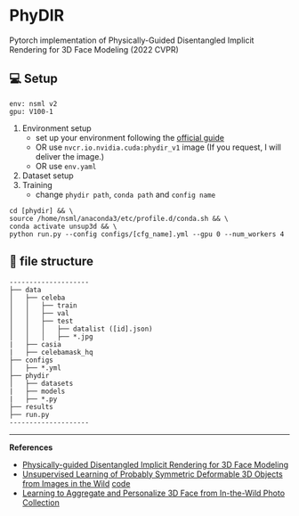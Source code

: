 # PhyDIR
Pytorch implementation of Physically-Guided Disentangled Implicit Rendering for 3D Face Modeling (2022 CVPR)

## 💻 Setup
```
env: nsml v2
gpu: V100-1
```
1. Environment setup
    - set up your environment following the [official guide](https://github.com/elliottwu/unsup3d)
    - OR use `nvcr.io.nvidia.cuda:phydir_v1` image (If you request, I will deliver the image.)
    - OR use `env.yaml`
2. Dataset setup 
3. Training
    - change `phydir path`, `conda path` and `config name`
```
cd [phydir] && \
source /home/nsml/anaconda3/etc/profile.d/conda.sh && \
conda activate unsup3d && \
python run.py --config configs/[cfg_name].yml --gpu 0 --num_workers 4
```

## 📁 file structure
```
--------------------
├── data
│   ├── celeba
│   │   ├── train
│   │   ├── val
│   │   ├── test
│   │   │   ├── datalist ([id].json)
│   │   │   ├── *.jpg
|   ├── casia
|   ├── celebamask_hq
├── configs
│   ├── *.yml
├── phydir
│   ├── datasets
|   ├── models
|   ├── *.py
├── results
├── run.py 
--------------------
```
---
**References**
- [Physically-guided Disentangled Implicit Rendering for 3D Face Modeling](https://openaccess.thecvf.com/content/CVPR2022/papers/Zhang_Physically-Guided_Disentangled_Implicit_Rendering_for_3D_Face_Modeling_CVPR_2022_paper.pdf)
- [Unsupervised Learning of Probably Symmetric Deformable 3D Objects from Images in the Wild](https://arxiv.org/pdf/1911.11130.pdf) [code](https://github.com/elliottwu/unsup3d)
- [Learning to Aggregate and Personalize 3D Face from In-the-Wild Photo Collection](https://openaccess.thecvf.com/content/CVPR2021/papers/Zhang_Learning_To_Aggregate_and_Personalize_3D_Face_From_In-the-Wild_Photo_CVPR_2021_paper.pdf)
